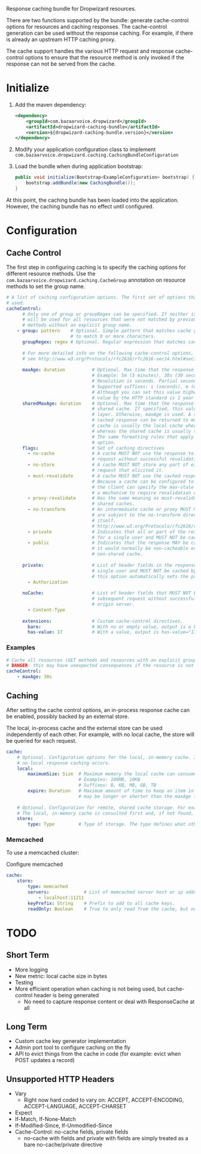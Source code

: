 Response caching bundle for Dropwizard resources.

There are two functions supported by the bundle: generate cache-control options for resources and caching responses.
The cache-control generation can be used without the response caching. For example, if there is already an upstream
HTTP caching proxy.

The cache support handles the various HTTP request and response cache-control options to ensure that
the resource method is only invoked if the response can not be served from the cache.

# Initialize

1. Add the maven dependency:

    ```xml
    <dependency>
        <groupId>com.bazaarvoice.dropwizard</groupId>
        <artifactId>dropwizard-caching-bundle</artifactId>
        <version>${dropwizard-caching-bundle.version}</version>
    </dependency>
    ```
2. Modify your application configuration class to implement `com.bazaarvoice.dropwizard.caching.CachingBundleConfiguration`
3. Load the bundle when during application bootstrap:

    ```java
    public void initialize(Bootstrap<ExampleConfiguration> bootstrap) {
        bootstrap.addBundle(new CachingBundle());
    }
    ```
    
At this point, the caching bundle has been loaded into the application. However, the caching bundle has no effect until
configured.

# Configuration

## Cache Control

The first step in configuring caching is to specify the caching options for different resource methods.
Use the `com.bazaarvoice.dropwizard.caching.CacheGroup` annotation on resource methods to set the
group name.
 
```yaml
# A list of caching configuration options. The first set of options that match a resource will be
# used.
cacheControl:
      # Only one of group or groupRegex can be specified. If neither is specified, the settings
      # will be used for all resources that were not matched by previous settings and all GET
      # methods without an explicit group name.
    - group: pattern    # Optional. Simple pattern that matches cache group name. * can be used
                        # to match 0 or more characters.
      groupRegex: regex # Optional. Regular expression that matches cache group name.
      
      # For more detailed info on the following cache-control options,
      # see http://www.w3.org/Protocols/rfc2616/rfc2616-sec14.html#sec14.9
      
      maxAge: duration          # Optional. Max time that the response can be cached.
                                # Example: 5m (5 minutes), 30s (30 seconds)
                                # Resolution is seconds. Partial seconds are rounded down.
                                # Supported suffixes: s (seconds), m (minutes), h (hours), d (days)
                                # Although you can set this value higher, the max recommended
                                # value by the HTTP standard is 1 year (365d).
      sharedMaxAge: duration    # Optional. Max time that the response can be cached in a
                                # shared cache. If specified, this value is used by the caching
                                # layer. Otherwise, maxAge is used. A shared cache is one where a
                                # cached response can be returned to multiple clients. A private
                                # cache is usually the local cache where the request originated
                                # whereas the shared cache is usually the caching proxy server.
                                # The same formatting rules that apply to maxAge apply to this
                                # option.
      flags:                    # Set of caching directives
        - no-cache              # A cache MUST NOT use the response to satisfy a subsequent
                                # request without successful revalidation with the origin server.
        - no-store              # A cache MUST NOT store any part of either the response or the
                                # request that elicited it.
        - must-revalidate       # A cache MUST NOT use the cached response after it has expired.
                                # Because a cache can be configured to ignore cache expiration and
                                # the client can specify the max-stale option, this flag provides
                                # a mechanism to require revalidation of stale entries.
        - proxy-revalidate      # Has the same meaning as must-revalidate, but only applies to
                                # shared caches.
        - no-transform          # An intermediate cache or proxy MUST NOT change the headers that
                                # are subject to the no-transform directive or the response body
                                # itself.
                                # http://www.w3.org/Protocols/rfc2616/rfc2616-sec13.html#sec13.5.2
        - private               # Indicates that all or part of the response message is intended
                                # for a single user and MUST NOT be cached by a shared cache.
        - public                # Indicates that the response MAY be cached by any cache, even if
                                # it would normally be non-cacheable or cacheable only within a
                                # non-shared cache.
                                 
      private:                  # List of header fields in the response that are intended for a
                                # single user and MUST NOT be cached by a shared cache. Setting
                                # this option automatically sets the private flag.
        - Authorization
        
      noCache:                  # List of header fields that MUST NOT be sent in the response to a
                                # subsequent request without successful revalidation with the
                                # origin server.
        - Content-Type
        
      extensions:               # Custom cache-control directives.
        bare:                   # With no or empty value, output is a bare directive
        has-value: 17           # With a value, output is has-value="17"
```

### Examples

```yaml
# Cache all resources (GET methods and resources with an explicit group) for 30 seconds.
# DANGER: this may have unexpected consequences if the resource is not expecting caching to occur.
cacheControl:
    - maxAge: 30s
```

## Caching

After setting the cache control options, an in-process response cache can be enabled, possibly
backed by an external store.

The local, in-process cache and the external store can be used independently of each other. For
example, with no local cache, the store will be queried for each request.

```yaml
cache:
    # Optional. Configuration options for the local, in-memory cache. If no options are specified,
    # no local response caching occurs.
    local:
        maximumSize: Size  # Maximum memory the local cache can consume.
                           # Examples: 100MB, 10KB
                           # Suffixes: B, KB, MB, GB, TB 
        expire: Duration   # Maximum amount of time to keep an item in the in-memory cache. This
                           # may be longer or shorter than the maxAge for the response.
          
    # Optional. Configuration for remote, shared cache storage. For example, a memcached cluster.
    # The local, in-memory cache is consulted first and, if not found, the store is queried.
    store:
        type: Type         # Type of storage. The type defines what other options are available.
```

### Memcached

To use a memcached cluster:

Configure memcached

```yaml
cache:
    store:
        type: memcached
        servers:             # List of memcached server host or ip address and port
            - localhost:11211
        keyPrefix: String    # Prefix to add to all cache keys.
        readOnly: Boolean    # True to only read from the cache, but not update. Default false.
```

# TODO

## Short Term

* More logging
* New metric: local cache size in bytes
* Testing
* More efficient operation when caching is not being used, but cache-control header is being generated
    * No need to capture response content or deal with ResponseCache at all

## Long Term

* Custom cache key generator implementation
* Admin port tool to configure caching on the fly
* API to evict things from the cache in code (for example: evict when POST updates a record)

## Unsupported HTTP Headers

* Vary
    * Right now hard coded to vary on: ACCEPT, ACCEPT-ENCODING, ACCEPT-LANGUAGE, ACCEPT-CHARSET
* Expect
* If-Match, If-None-Match
* If-Modified-Since, If-Unmodified-Since
* Cache-Control: no-cache fields, private fields
    * no-cache with fields and private with fields are simply treated as a bare no-cache/private directive
